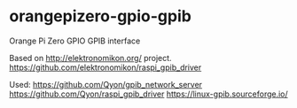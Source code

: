 # orangepizero-gpio-gpib
Orange Pi Zero GPIO GPIB interface

Based on http://elektronomikon.org/ project. https://github.com/elektronomikon/raspi_gpib_driver

Used:
https://github.com/Qyon/gpib_network_server
https://github.com/Qyon/raspi_gpib_driver
https://linux-gpib.sourceforge.io/

